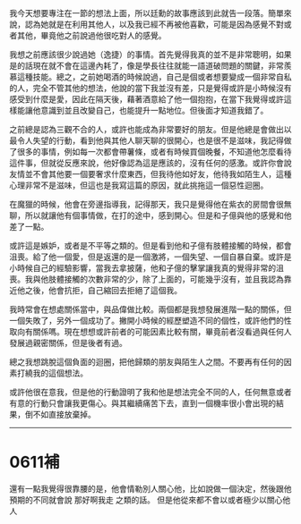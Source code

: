 我今天想要專注在一節的想法上面，所以廷勳的故事應該到此就告一段落。簡單來說，認為她就是在利用其他人，以及我已經不再被他喜歡，可能是因為感覺不對或者其他，畢竟他之前說過他很吃對人的感覺。

我想之前應該很少說過她（逸捷）的事情。首先覺得我真的並不是非常聰明，如果是的話現在就不會在這邊內耗了，像是學長往往就能一語道破問題的關鍵，非常羨慕這種技能。總之，之前她喝酒的時候說過，自己是個或者想要變成一個非常自私的人，完全不管其他的想法，他說的當下我並沒有差，只是覺得或許是小時候沒有感受到什麼是愛，因此在隔天後，藉著酒意給了他一個抱抱，在當下我覺得或許這樣能讓他意識到並且改變自己，也能提升一點地位。但後面才知道我錯了。

之前總是認為三觀不合的人，或許也能成為非常要好的朋友。但是他總是會做出以最令人失望的行動，看到他與其他人聊天聊的很開心，也是很不是滋味，我記得做了很多的事情，例如每一次都會帶薯條，或者有時候買個晚餐，不知道他怎麼看待這件事，但就從反應來說，他好像認為這是應該的，沒有任何的感激。或許你會說友情並不會其他要一個要奢求什麼東西，但我待他如好友，他待我如陌生人，這種心理非常不是滋味，但這也是我寫這篇的原因，就此挑拖這一個惡性迴圈。

在魔獵的時候，他會在旁邊指導我，記得那天，我只是覺得他在紫衣的房間會很無聊，所以就讓他有個事情做，在打的途中，感到開心。但是和子億與他的感覺和他差了一點。

或許這是嫉妒，或者是不平等之類的。但是看到他和子億有肢體接觸的時候，都會沮喪。給了他一個愛，但是返還的是一個激將，一個失望、一個自暴自棄。或許是小時候自己的經驗影響，當我去拿披薩，他和子億的擊掌讓我真的覺得非常的沮喪。我與他肢體接觸的次數非常的少，除了上面的，可能幾乎沒有，並且我認為靠近他之後，他會抗拒，自己縮回去拒絕了這個我。

我時常會在想處關係當中，與品偉做比較。兩個都是我想發展進階一點的關係，但一個失敗了，另外一個成功了。撇開小時候的經歷塑造不同的個性，或許他們的性取向有關係嗎。現在想想或許前者的可能因素比較有關，畢竟前者沒看過與任何人發展過親密關係，但是後者有過。

總之我想跳脫這個負面的迴圈，把他歸類的朋友與陌生人之間。不要再有任何的因素打繞我的這個想法。

或許他很在意我，但是他的行動證明了我和他是想法完全不同的人，任何無意或者有意的行動只會讓我更傷心。與其繼續痛苦下去，直到一個機率很小會出現的結果，倒不如直接放棄掉。

---
# 0611補
還有一點我覺得很靠腰的是，他會情勒別人關心他，比如說做一個決定，然後跟他預期的不同就會說 那好啊我走 之類的話。
但是他從來都不會以或者極少以關心他人
